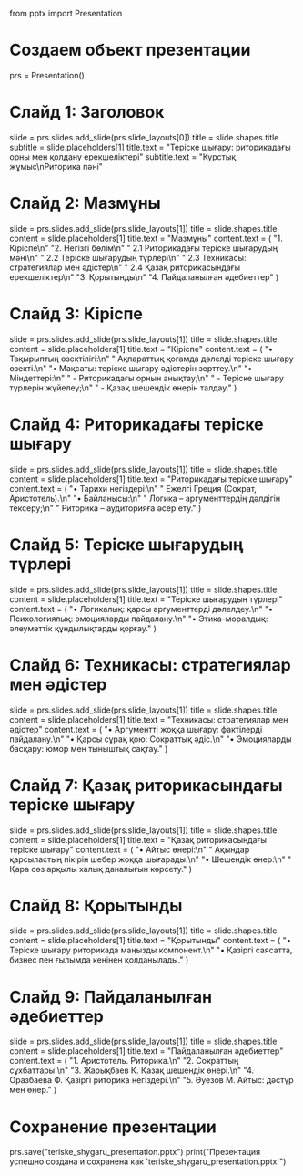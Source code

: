 from pptx import Presentation

# Создаем объект презентации
prs = Presentation()

# Слайд 1: Заголовок
slide = prs.slides.add_slide(prs.slide_layouts[0])
title = slide.shapes.title
subtitle = slide.placeholders[1]
title.text = "Теріске шығару: риторикадағы орны мен қолдану ерекшеліктері"
subtitle.text = "Курстық жұмыс\nРиторика пәні"

# Слайд 2: Мазмұны
slide = prs.slides.add_slide(prs.slide_layouts[1])
title = slide.shapes.title
content = slide.placeholders[1]
title.text = "Мазмұны"
content.text = (
    "1. Кіріспе\n"
    "2. Негізгі бөлім\n"
    "   2.1 Риторикадағы теріске шығарудың мәні\n"
    "   2.2 Теріске шығарудың түрлері\n"
    "   2.3 Техникасы: стратегиялар мен әдістер\n"
    "   2.4 Қазақ риторикасындағы ерекшеліктер\n"
    "3. Қорытынды\n"
    "4. Пайдаланылған әдебиеттер"
)

# Слайд 3: Кіріспе
slide = prs.slides.add_slide(prs.slide_layouts[1])
title = slide.shapes.title
content = slide.placeholders[1]
title.text = "Кіріспе"
content.text = (
    "• Тақырыптың өзектілігі:\n"
    "  Ақпараттық қоғамда дәлелді теріске шығару өзекті.\n"
    "• Мақсаты: теріске шығару әдістерін зерттеу.\n"
    "• Міндеттері:\n"
    "  - Риторикадағы орнын анықтау;\n"
    "  - Теріске шығару түрлерін жүйелеу;\n"
    "  - Қазақ шешендік өнерін талдау."
)

# Слайд 4: Риторикадағы теріске шығару
slide = prs.slides.add_slide(prs.slide_layouts[1])
title = slide.shapes.title
content = slide.placeholders[1]
title.text = "Риторикадағы теріске шығару"
content.text = (
    "• Тарихи негіздері:\n"
    "  Ежелгі Греция (Сократ, Аристотель).\n"
    "• Байланысы:\n"
    "  Логика – аргументтердің дәлдігін тексеру;\n"
    "  Риторика – аудиторияға әсер ету."
)

# Слайд 5: Теріске шығарудың түрлері
slide = prs.slides.add_slide(prs.slide_layouts[1])
title = slide.shapes.title
content = slide.placeholders[1]
title.text = "Теріске шығарудың түрлері"
content.text = (
    "• Логикалық: қарсы аргументтерді дәлелдеу.\n"
    "• Психологиялық: эмоцияларды пайдалану.\n"
    "• Этика-моралдық: әлеуметтік құндылықтарды қорғау."
)

# Слайд 6: Техникасы: стратегиялар мен әдістер
slide = prs.slides.add_slide(prs.slide_layouts[1])
title = slide.shapes.title
content = slide.placeholders[1]
title.text = "Техникасы: стратегиялар мен әдістер"
content.text = (
    "• Аргументті жоққа шығару: фактілерді пайдалану.\n"
    "• Қарсы сұрақ қою: Сократтық әдіс.\n"
    "• Эмоцияларды басқару: юмор мен тыныштық сақтау."
)

# Слайд 7: Қазақ риторикасындағы теріске шығару
slide = prs.slides.add_slide(prs.slide_layouts[1])
title = slide.shapes.title
content = slide.placeholders[1]
title.text = "Қазақ риторикасындағы теріске шығару"
content.text = (
    "• Айтыс өнері:\n"
    "  Ақындар қарсыластың пікірін шебер жоққа шығарады.\n"
    "• Шешендік өнер:\n"
    "  Қара сөз арқылы халық даналығын көрсету."
)

# Слайд 8: Қорытынды
slide = prs.slides.add_slide(prs.slide_layouts[1])
title = slide.shapes.title
content = slide.placeholders[1]
title.text = "Қорытынды"
content.text = (
    "• Теріске шығару риторикада маңызды компонент.\n"
    "• Қазіргі саясатта, бизнес пен ғылымда кеңінен қолданылады."
)

# Слайд 9: Пайдаланылған әдебиеттер
slide = prs.slides.add_slide(prs.slide_layouts[1])
title = slide.shapes.title
content = slide.placeholders[1]
title.text = "Пайдаланылған әдебиеттер"
content.text = (
    "1. Аристотель. Риторика.\n"
    "2. Сократтың сұхбаттары.\n"
    "3. Жарықбаев Қ. Қазақ шешендік өнері.\n"
    "4. Оразбаева Ф. Қазіргі риторика негіздері.\n"
    "5. Әуезов М. Айтыс: дәстүр мен өнер."
)

# Сохранение презентации
prs.save("teriske_shygaru_presentation.pptx")
print("Презентация успешно создана и сохранена как 'teriske_shygaru_presentation.pptx'")
